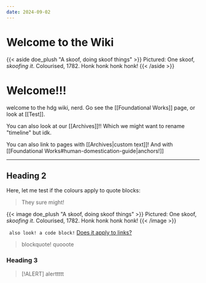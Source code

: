 ```yaml
---
date: 2024-09-02
---
```

# Welcome to the Wiki

{{< aside doe_plush "A skoof, doing skoof things" >}}
    Pictured: One skoof, *skoofing it*. Colourised, 1782. Honk honk honk honk!
{{< /aside >}}
# Welcome!!!
welcome to the hdg wiki, nerd. Go see the [[Foundational Works]] page, or look at [[Test]].

You can also look at our [[Archives]]!! Which we might want to rename "timeline" but idk. 

You can also link to pages with [[Archives|custom text]]! And with [[Foundational Works#human-domestication-guide|anchors!]]


---
## Heading 2 
Here, let me test if the colours apply to quote blocks:

> They sure might!

{{< image doe_plush "A skoof, doing skoof things" >}}
    Pictured: One skoof, *skoofing it*. Colourised, 1782. Honk honk honk honk!
{{< /image >}}

``` also look! a code block!```
[Does it apply to links?](https://humandomestication.guide)

> blockquote!
> quooote
### Heading 3
> [!ALERT] 
> alerttttt

